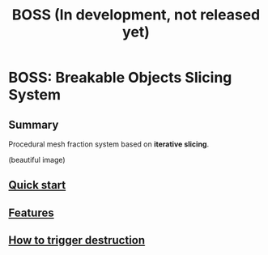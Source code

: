 ﻿---
layout: page
title: "BOSS (In development, not released yet)"
---


# BOSS: Breakable Objects Slicing System

## Summary

Procedural mesh fraction system based on **iterative slicing**.

(beautiful image)

## [Quick start](quick-start)

## [Features](features)

## [How to trigger destruction](triggering-destruction)